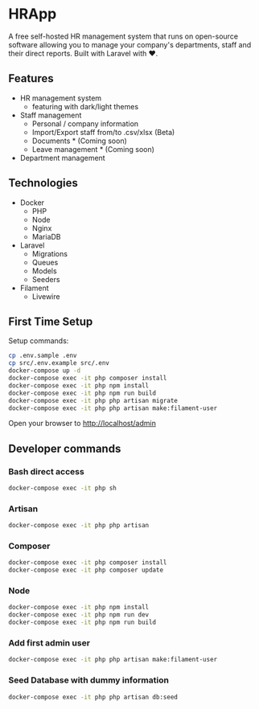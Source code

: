 # HRApp

A free self-hosted HR management system that runs on open-source software allowing you to manage your company's departments, staff and their direct reports. Built with Laravel with ❤️.

## Features

- HR management system
  - featuring with dark/light themes
- Staff management
  - Personal / company information
  - Import/Export staff from/to .csv/xlsx (Beta)
  - Documents * (Coming soon)
  - Leave management * (Coming soon)
- Department management

## Technologies

- Docker
  - PHP
  - Node
  - Nginx
  - MariaDB
- Laravel
  - Migrations
  - Queues
  - Models
  - Seeders
- Filament
  - Livewire

## First Time Setup

Setup commands:

```bash
cp .env.sample .env
cp src/.env.example src/.env
docker-compose up -d
docker-compose exec -it php composer install
docker-compose exec -it php npm install
docker-compose exec -it php npm run build
docker-compose exec -it php php artisan migrate
docker-compose exec -it php php artisan make:filament-user
```

Open your browser to [http://localhost/admin](http://localhost/admin)

## Developer commands

### Bash direct access

```bash
docker-compose exec -it php sh
```

### Artisan

```bash
docker-compose exec -it php php artisan
```

### Composer

```bash
docker-compose exec -it php composer install
docker-compose exec -it php composer update
```

### Node

```bash
docker-compose exec -it php npm install
docker-compose exec -it php npm run dev
docker-compose exec -it php npm run build
```

### Add first admin user

```bash
docker-compose exec -it php php artisan make:filament-user
```

### Seed Database with dummy information

```bash
docker-compose exec -it php php artisan db:seed
```
